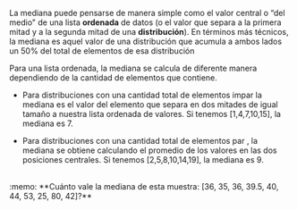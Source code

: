 La mediana puede pensarse de manera simple como el valor central o “del medio" de una lista **ordenada** de datos (o el valor que separa a la primera mitad y a la segunda mitad de una **distribución**). En términos más técnicos, la mediana es aquel valor de una distribución que acumula a ambos lados un 50% del total de elementos de esa distribución<br>

Para una lista ordenada, la mediana se calcula de diferente manera dependiendo de la cantidad de elementos que contiene.

* Para distribuciones con una cantidad total de elementos impar la mediana es el valor del  elemento que separa en dos mitades de igual tamaño a nuestra lista ordenada de valores. Si tenemos [1,4,7,10,15], la mediana es 7.

* Para distribuciones con una cantidad total de elementos par , la mediana se obtiene calculando el promedio de los valores en las dos posiciones centrales. Si tenemos [2,5,8,10,14,19], la mediana es 9.

<br> 
:memo: **Cuánto vale la mediana de esta muestra: [36, 35, 36, 39.5, 40, 44, 53, 25, 80, 42]?**
